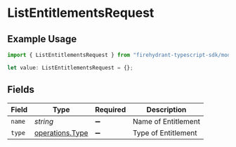 # ListEntitlementsRequest

## Example Usage

```typescript
import { ListEntitlementsRequest } from "firehydrant-typescript-sdk/models/operations";

let value: ListEntitlementsRequest = {};
```

## Fields

| Field                                              | Type                                               | Required                                           | Description                                        |
| -------------------------------------------------- | -------------------------------------------------- | -------------------------------------------------- | -------------------------------------------------- |
| `name`                                             | *string*                                           | :heavy_minus_sign:                                 | Name of Entitlement                                |
| `type`                                             | [operations.Type](../../models/operations/type.md) | :heavy_minus_sign:                                 | Type of Entitlement                                |
